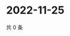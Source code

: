 # 2022-11-25

共 0 条

<!-- BEGIN WEIBO -->
<!-- 最后更新时间 Fri Nov 25 2022 04:18:30 GMT+0800 (China Standard Time) -->

<!-- END WEIBO -->
